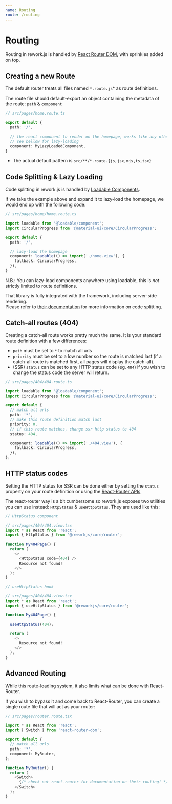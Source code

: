 ```yaml
---
name: Routing
route: /routing
---
```


# Routing

Routing in rework.js is handled by [React Router DOM](https://reacttraining.com/react-router/web), with sprinkles added on top.

## Creating a new Route

The default router treats all files named `*.route.js`* as route definitions.

The route file should default-export an object containing the metadata of the route: `path` & `component`

```typescript
// src/pages/home.route.ts

export default {
  path: '/',

  // the react component to render on the homepage, works like any other component.
  // see bellow for lazy-loading
  component: MyLazyLoadedComponent,
}
```

* The actual default pattern is `src/**/*.route.{js,jsx,mjs,ts,tsx}`

## Code Splitting & Lazy Loading

Code splitting in rework.js is handled by [Loadable Components](https://www.smooth-code.com/open-source/loadable-components/).

If we take the example above and expand it to lazy-load the homepage, we would end up with the following code:

```typescript
// src/pages/home/home.route.ts

import loadable from '@loadable/component';
import CircularProgress from '@material-ui/core/CircularProgress';

export default {
  path: '/',

  // lazy-load the homepage
  component: loadable(() => import('./home.view'), {
    fallback: CircularProgress,
  }),
}
```

N.B.: You can lazy-load components anywhere using loadable, this is *not* strictly limited to route definitions.

That library is fully integrated with the framework, including server-side rendering.  
Please refer to [their documentation](https://www.smooth-code.com/open-source/loadable-components/) for more information on code splitting.

## Catch-all routes (404)

Creating a catch-all route works pretty much the same. It is your standard route definition with a few differences:

- `path` must be set to `*` to match all urls
- `priority` must be set to a low number so the route is matched last (if a catch-all route is matched first, all pages will display the catch-all).
- (SSR) `status` can be set to any HTTP status code (eg. `404`) if you wish to change the status code the server will return.

```typescript
// src/pages/404/404.route.ts

import loadable from '@loadable/component';
import CircularProgress from '@material-ui/core/CircularProgress';

export default {
  // match all urls
  path: '*',
  // make this route definition match last
  priority: 0,
  // if this route matches, change ssr http status to 404
  status: 404,

  component: loadable(() => import('./404.view'), {
    fallback: CircularProgress,
  }),
};
```

## HTTP status codes

Setting the HTTP status for SSR can be done either by setting the `status` property on your route definition
or using the [React-Router APIs](https://github.com/ReactTraining/react-router/blob/master/packages/react-router-dom/docs/guides/server-rendering.md#404-401-or-any-other-status)

The react-router way is a bit cumbersome so rework.js exposes two utilities you can use instead: `HttpStatus` & `useHttpStatus`. They are used like this:

```typescript jsx
// HttpStatus component

// src/pages/404/404.view.tsx
import * as React from 'react';
import { HttpStatus } from '@reworkjs/core/router';

function My404Page() {
  return (
    <>
      <HttpStatus code={404} />
      Resource not found!
    </>
  );
}
```

```typescript jsx
// useHttpStatus hook

// src/pages/404/404.view.tsx
import * as React from 'react';
import { useHttpStatus } from '@reworkjs/core/router';

function My404Page() {

  useHttpStatus(404);

  return (
    <>
      Resource not found!
    </>
  );
}
```

## Advanced Routing

While this route-loading system, it also limits what can be done with React-Router.

If you wish to bypass it and come back to React-Router, you can create a single route file that will act as your router:

```typescript jsx
// src/pages/router.route.tsx

import * as React from 'react';
import { Switch } from 'react-router-dom';

export default {
  // match all urls
  path: '*',
  component: MyRouter,
};

function MyRouter() {
  return (
    <Switch>
      {/* check out react-router for documentation on their routing! */}
    </Switch>
  );
}
```
